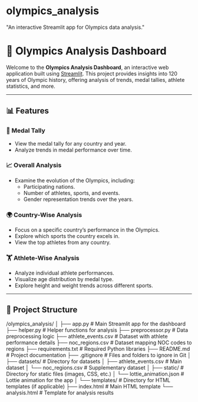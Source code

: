 # olympics_analysis
"An interactive Streamlit app for Olympics data analysis."

# 🏅 Olympics Analysis Dashboard

Welcome to the **Olympics Analysis Dashboard**, an interactive web application built using [Streamlit](https://streamlit.io). This project provides insights into 120 years of Olympic history, offering analysis of trends, medal tallies, athlete statistics, and more.

---

## 📊 Features

### 🎯 Medal Tally
- View the medal tally for any country and year.
- Analyze trends in medal performance over time.

### 📈 Overall Analysis
- Examine the evolution of the Olympics, including:
  - Participating nations.
  - Number of athletes, sports, and events.
  - Gender representation trends over the years.

### 🌍 Country-Wise Analysis
- Focus on a specific country’s performance in the Olympics.
- Explore which sports the country excels in.
- View the top athletes from any country.

### 🏋️ Athlete-Wise Analysis
- Analyze individual athlete performances.
- Visualize age distribution by medal type.
- Explore height and weight trends across different sports.

---

## 📂 Project Structure
/olympics_analysis/ │ ├── app.py # Main Streamlit app for the dashboard ├── helper.py # Helper functions for analysis ├── preprocessor.py # Data preprocessing logic ├── athlete_events.csv # Dataset with athlete performance details ├── noc_regions.csv # Dataset mapping NOC codes to regions ├── requirements.txt # Required Python libraries ├── README.md # Project documentation ├── .gitignore # Files and folders to ignore in Git │ ├── datasets/ # Directory for datasets │ ├── athlete_events.csv # Main dataset │ └── noc_regions.csv # Supplementary dataset │ ├── static/ # Directory for static files (images, CSS, etc.) │ └── lottie_animation.json # Lottie animation for the app │ └── templates/ # Directory for HTML templates (if applicable) ├── index.html # Main HTML template └── analysis.html # Template for analysis results

